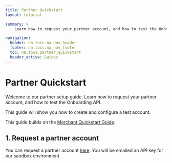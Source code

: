 ```yaml
---
title: Partner Quickstart
layout: tutorial

summary: >
    Learn how to request your partner account, and how to test the Onboarding API.

navigation:
  header: na.tocs.na_nav_header
  footer: na.tocs.na_nav_footer
  toc: na.tocs.partner_quickstart
  header_active: Guides
---
```


# Partner Quickstart

Welcome to our partner setup guide. Learn how to request your partner account, and how to test the Onboarding API.

This guide will show you how to create and configure a test account.

This guide builds on the [Merchant Quickstart Guide](/docs/guides/merchant_quickstart/).

## 1. Request a partner account

You can request a partner account [here](/docs/forms/request_partner_account). You will be emailed an API key for our sandbox environment.